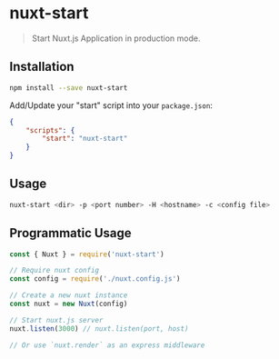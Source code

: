 # nuxt-start

> Start Nuxt.js Application in production mode.

## Installation

```bash
npm install --save nuxt-start
````

Add/Update your "start" script into your `package.json`:

```json
{
	"scripts": {
		"start": "nuxt-start"
	}
}
```

## Usage

```bash
nuxt-start <dir> -p <port number> -H <hostname> -c <config file>
```

## Programmatic Usage

```js
const { Nuxt } = require('nuxt-start')

// Require nuxt config
const config = require('./nuxt.config.js')

// Create a new nuxt instance
const nuxt = new Nuxt(config)

// Start nuxt.js server
nuxt.listen(3000) // nuxt.listen(port, host)

// Or use `nuxt.render` as an express middleware
```
